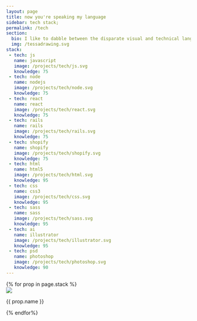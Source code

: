 ```yaml
---
layout: page
title: now you're speaking my language
sidebar: tech stack;
permalink: /tech
section:
  bio: I like to dabble between the disparate visual and technical languages. I love to problem solve, while making things look pretty. Just call me full stack.
  img: /tessadrawing.svg
stack:
 - tech: js
   name: javascript
   image: /projects/tech/js.svg
   knowledge: 75
 - tech: node
   name: nodejs
   image: /projects/tech/node.svg
   knowledge: 75
 - tech: react
   name: react
   image: /projects/tech/react.svg
   knowledge: 75
 - tech: rails
   name: rails
   image: /projects/tech/rails.svg
   knowledge: 75
 - tech: shopify
   name: shopify
   image: /projects/tech/shopify.svg
   knowledge: 75
 - tech: html
   name: html5
   image: /projects/tech/html.svg
   knowledge: 95
 - tech: css
   name: css3
   image: /projects/tech/css.svg
   knowledge: 95
 - tech: sass
   name: sass
   image: /projects/tech/sass.svg
   knowledge: 95
 - tech: ai
   name: illustrator
   image: /projects/tech/illustrator.svg
   knowledge: 95
 - tech: psd
   name: photoshop
   image: /projects/tech/photoshop.svg
   knowledge: 90
---
```

<div class="set-size charts-container">
	{% for prop in page.stack %}
	<div class="tech">
	  <div class="pie-wrapper" id="progress-{{ prop.knowledge}}">
	    <span class="label">
	    	<img src="{{ site.url }}/public/images{{ prop.image }}">
	    </span>
	    <div class="pie">
	      <div class="left-side half-circle {{ prop.tech }}"></div>
	      <div class="right-side half-circle {{ prop.tech }}"></div>
	    </div>
	    <div class="shadow"></div>
	  </div>
	  <p>{{ prop.name }}</p>
	</div>
	{% endfor%}
</div>

